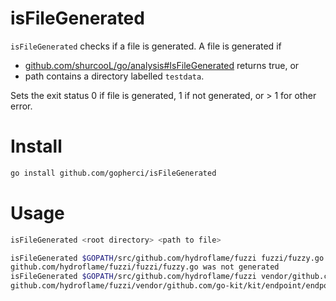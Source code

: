 # isFileGenerated

`isFileGenerated` checks if a file is generated. A file is generated if

- [github.com/shurcooL/go/analysis#IsFileGenerated](https://godoc.org/github.com/shurcooL/go/analysis#IsFileGenerated) returns true, or
- path contains a directory labelled `testdata`.

Sets the exit status 0 if file is generated, 1 if not generated, or > 1 for other error.

# Install

```bash
go install github.com/gopherci/isFileGenerated
```

# Usage

```bash
isFileGenerated <root directory> <path to file>
```

```bash
isFileGenerated $GOPATH/src/github.com/hydroflame/fuzzi fuzzi/fuzzy.go
github.com/hydroflame/fuzzi/fuzzi/fuzzy.go was not generated
isFileGenerated $GOPATH/src/github.com/hydroflame/fuzzi vendor/github.com/go-kit/kit/endpoint/endpoint.go
github.com/hydroflame/fuzzi/vendor/github.com/go-kit/kit/endpoint/endpoint.go was generated
```

